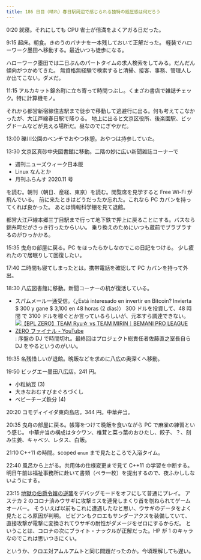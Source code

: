 ```yaml
---
title: 186 日目（晴れ）春日駅周辺で感じられる独特の威圧感は何だろう
---
```


0:20 就寝。それにしても CPU 雀士が倍満をよくアガる日だった。

9:15 起床。朝食。きのうのバナナを一本残しておいて正解だった。
軽装でハローワーク墨田へ移動する。最近いつも徒歩になる。

ハローワーク墨田では二日ぶんのパートタイムの求人検索をしてみる。だんだん傾向がつかめてきた。
無資格無経験で検索すると清掃、接客、事務、管理人しか出てこない。ダメだ。

11:15 アルカキット錦糸町に立ち寄って時間つぶし。くまざわ書店で雑誌チェック。特に計算機モノ。

それから都営新宿線住吉駅まで徒歩で移動して逃避行に出る。何も考えてこなかったが、大江戸線春日駅で降りる。
地上に出ると文京区役所、後楽園駅、ビッグドームなどが見える場所だ。昼なのでにぎやかだ。

13:00 礫川公園のベンチでおやつ休憩。おやつは持参していた。

13:30 文京区真砂中央図書館に移動。二階の妙に広い新聞雑誌コーナーで

* 週刊ニューズウィーク日本版
* Linux なんとか
* 月刊ふらんす 2020.11 号

を読む。朝刊（朝日、産経、東京）を読む。閲覧席を見学すると Free Wi-Fi が飛んでいる。
前に来たときはどうだったか忘れた。これなら PC カバンを持ってくれば良かった。
あとは情報科学棚を見て退館。

都営大江戸線本郷三丁目駅まで行って地下鉄で押上に戻ることにする。バスなら錦糸町だがさっき行ったからいい。
乗り換えのためにいつも蔵前でブラブラするのがひっかかる。

15:35 曳舟の部屋に戻る。PC をほったらかしなのでこの日記をつける。
少し疲れたので居眠りして回復したい。

17:40 二時間も寝てしまったとは。携帯電話を確認して PC カバンを持って外出。

18:30 八広図書館に移動。新聞コーナーの机が復活している。

* スパムメール一通受信。〈¿Está interesado en invertir en Bitcoin? Invierta $ 300 y gane $ 3,100 en 48 horas (2 días)〉
  300 ドルを投資して、48 時間 で 3100 ドルを稼ぐとか言っているらしいが、元本すら調達できない。
* [![【BPL ZERO】TEAM Ryu☆ vs TEAM MIRIN｜BEMANI PRO LEAGUE ZERO ファイナル - YouTube](http://img.youtube.com/vi/OO29h5Uo-sc/1.jpg)](https://www.youtube.com/watch?v=OO29h5Uo-sc):
  序盤の DJ で時間切れ。最終回はプロジェクト総責任者佐藤直之室長自ら DJ をやるというのがいい。

19:35 名残惜しいが退館。晩飯などを求めに八広の奥深くへ移動。

19:50 ビッグエー墨田八広店。241 円。

* 小粒納豆 (3)
* 大きなおむすびまぐろづくし
* ベビーチーズ鉄分 (4)

20:20 コモディイイダ東向島店。344 円。中華弁当。

20:35 曳舟の部屋に戻る。帳簿をつけて晩飯を食いながら PC で麻雀の練習という感じ。
中華弁当の構成はタクワン、椎茸と菜っ葉のおひたし、餃子、？、刻み生姜、キャベツ、レタス、白飯。

21:10 C++11 の時間。scoped `enum` まで見たところで入浴タイム。

22:40 風呂から上がる。共用体の仕様変更まで見て C++11 の学習を中断する。
明日午前は福祉事務所に赴いて書類（ペラ一枚）を提出するので、夜ふかししないようにする。

23:15 [地獄の伯爵令嬢の逆襲][bshf20]をデバッグモードをオフにして普通にプレイ。
アステカ 2 のコロナ済みウサギに攻撃ミスを連発しまくり首を刎ねられてゲームオーバー。
そういえば以前もこれに遭遇したなと思い、ウサギのデータをよく見たところ原因が判明。
ビビアンもクロエもサンダーアクスを装備していて、直接攻撃が電撃に変換されてウサギの耐性がダメージをゼロにするからだ。
ということは、コロナの次にブライト・ナックルが正解だった。HP が 1 のキャラなのでこれは思いつきにくい。

というか、クロエ対アムルアムトと同じ問題だったのか。今頃理解しても遅い。

[bshf20]: https://wodifes.net/game/show/412
